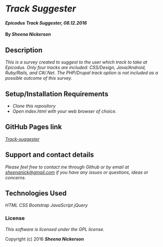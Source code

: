# _Track Suggester_

#### _Epicodus Track Suggester, 08.12.2016_

#### By _**Sheena Nickerson**_

## Description

_This is a survey created to suggest to the user which track to take at Epicodus. Only four tracks are included: CSS/Design, Java/Android, Ruby/Rails, and C#/.Net. The PHP/Drupal track option is not included as a possible outcome of this survey._

## Setup/Installation Requirements

* _Clone this repository_
* _Open index.html with your web browser of choice._

## GitHub Pages link

_[Track-suggester](https://sheenanick.github.io/track-suggester)_

## Support and contact details

_Please feel free to contact me through Github or by email at sheenanick@gmail.com if you have any issues or questions, ideas or concerns._

## Technologies Used

_HTML_
_CSS_
_Bootstrap_
_JavaScript_
_jQuery_

### License

*This software is licensed under the GPL license.*

Copyright (c) 2016 **_Sheena Nickerson_**
